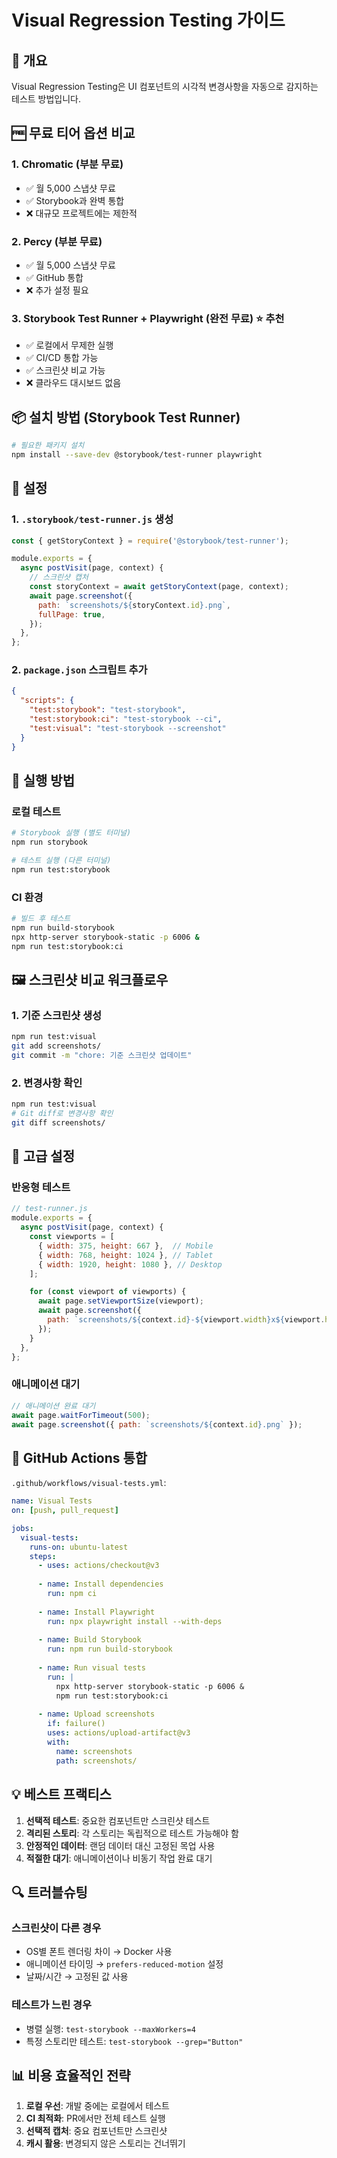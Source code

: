 # Visual Regression Testing 가이드

## 🎯 개요

Visual Regression Testing은 UI 컴포넌트의 시각적 변경사항을 자동으로 감지하는 테스트 방법입니다.

## 🆓 무료 티어 옵션 비교

### 1. **Chromatic** (부분 무료)
- ✅ 월 5,000 스냅샷 무료
- ✅ Storybook과 완벽 통합
- ❌ 대규모 프로젝트에는 제한적

### 2. **Percy** (부분 무료)
- ✅ 월 5,000 스냅샷 무료
- ✅ GitHub 통합
- ❌ 추가 설정 필요

### 3. **Storybook Test Runner + Playwright** (완전 무료) ⭐ 추천
- ✅ 로컬에서 무제한 실행
- ✅ CI/CD 통합 가능
- ✅ 스크린샷 비교 가능
- ❌ 클라우드 대시보드 없음

## 📦 설치 방법 (Storybook Test Runner)

```bash
# 필요한 패키지 설치
npm install --save-dev @storybook/test-runner playwright
```

## 🔧 설정

### 1. `.storybook/test-runner.js` 생성
```javascript
const { getStoryContext } = require('@storybook/test-runner');

module.exports = {
  async postVisit(page, context) {
    // 스크린샷 캡처
    const storyContext = await getStoryContext(page, context);
    await page.screenshot({
      path: `screenshots/${storyContext.id}.png`,
      fullPage: true,
    });
  },
};
```

### 2. `package.json` 스크립트 추가
```json
{
  "scripts": {
    "test:storybook": "test-storybook",
    "test:storybook:ci": "test-storybook --ci",
    "test:visual": "test-storybook --screenshot"
  }
}
```

## 🏃 실행 방법

### 로컬 테스트
```bash
# Storybook 실행 (별도 터미널)
npm run storybook

# 테스트 실행 (다른 터미널)
npm run test:storybook
```

### CI 환경
```bash
# 빌드 후 테스트
npm run build-storybook
npx http-server storybook-static -p 6006 &
npm run test:storybook:ci
```

## 🖼️ 스크린샷 비교 워크플로우

### 1. 기준 스크린샷 생성
```bash
npm run test:visual
git add screenshots/
git commit -m "chore: 기준 스크린샷 업데이트"
```

### 2. 변경사항 확인
```bash
npm run test:visual
# Git diff로 변경사항 확인
git diff screenshots/
```

## 🎨 고급 설정

### 반응형 테스트
```javascript
// test-runner.js
module.exports = {
  async postVisit(page, context) {
    const viewports = [
      { width: 375, height: 667 },  // Mobile
      { width: 768, height: 1024 }, // Tablet
      { width: 1920, height: 1080 }, // Desktop
    ];

    for (const viewport of viewports) {
      await page.setViewportSize(viewport);
      await page.screenshot({
        path: `screenshots/${context.id}-${viewport.width}x${viewport.height}.png`,
      });
    }
  },
};
```

### 애니메이션 대기
```javascript
// 애니메이션 완료 대기
await page.waitForTimeout(500);
await page.screenshot({ path: `screenshots/${context.id}.png` });
```

## 🚀 GitHub Actions 통합

`.github/workflows/visual-tests.yml`:
```yaml
name: Visual Tests
on: [push, pull_request]

jobs:
  visual-tests:
    runs-on: ubuntu-latest
    steps:
      - uses: actions/checkout@v3
      
      - name: Install dependencies
        run: npm ci
      
      - name: Install Playwright
        run: npx playwright install --with-deps
      
      - name: Build Storybook
        run: npm run build-storybook
      
      - name: Run visual tests
        run: |
          npx http-server storybook-static -p 6006 &
          npm run test:storybook:ci
      
      - name: Upload screenshots
        if: failure()
        uses: actions/upload-artifact@v3
        with:
          name: screenshots
          path: screenshots/
```

## 💡 베스트 프랙티스

1. **선택적 테스트**: 중요한 컴포넌트만 스크린샷 테스트
2. **격리된 스토리**: 각 스토리는 독립적으로 테스트 가능해야 함
3. **안정적인 데이터**: 랜덤 데이터 대신 고정된 목업 사용
4. **적절한 대기**: 애니메이션이나 비동기 작업 완료 대기

## 🔍 트러블슈팅

### 스크린샷이 다른 경우
- OS별 폰트 렌더링 차이 → Docker 사용
- 애니메이션 타이밍 → `prefers-reduced-motion` 설정
- 날짜/시간 → 고정된 값 사용

### 테스트가 느린 경우
- 병렬 실행: `test-storybook --maxWorkers=4`
- 특정 스토리만 테스트: `test-storybook --grep="Button"`

## 📊 비용 효율적인 전략

1. **로컬 우선**: 개발 중에는 로컬에서 테스트
2. **CI 최적화**: PR에서만 전체 테스트 실행
3. **선택적 캡처**: 중요 컴포넌트만 스크린샷
4. **캐시 활용**: 변경되지 않은 스토리는 건너뛰기